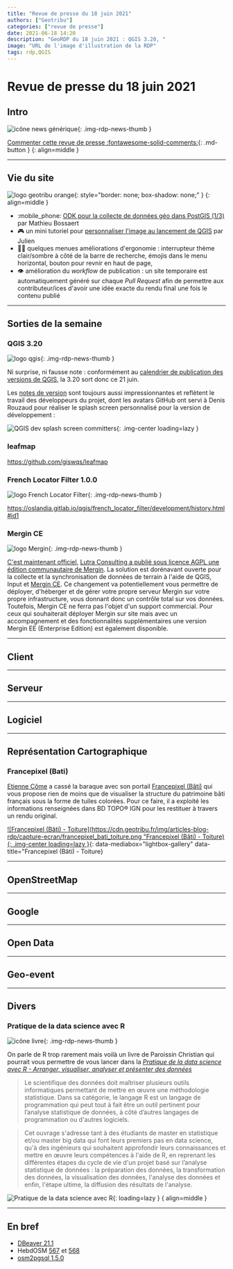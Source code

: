 ```yaml
---
title: "Revue de presse du 18 juin 2021"
authors: ["Geotribu"]
categories: ["revue de presse"]
date: 2021-06-18 14:20
description: "GeoRDP du 18 juin 2021 : QGIS 3.20, "
image: "URL de l'image d'illustration de la RDP"
tags: rdp,QGIS
---
```


# Revue de presse du 18 juin 2021

## Intro

![icône news générique](https://cdn.geotribu.fr/img/internal/icons-rdp-news/news.png "News"){: .img-rdp-news-thumb }

[Commenter cette revue de presse :fontawesome-solid-comments:](#__comments){: .md-button }
{: align=middle }

----

## Vie du site

![logo geotribu orange](https://cdn.geotribu.fr/img/internal/charte/geotribu_logo_rectangle_384x80.png "logo geotribu orange"){: style="border: none; box-shadow: none;" }
{: align=middle }

- :mobile_phone: [ODK pour la collecte de données géo dans PostGIS (1/3)](/articles/2021/2021-06-08_odk_postgis_1/) par Mathieu Bossaert
- :video_game: un mini tutoriel pour [personnaliser l'image au lancement de QGIS](/articles/2021/2021-06-11_qgis_personnaliser_splash_screen/) par Julien
- :artist: quelques menues améliorations d'ergonomie : interrupteur thème clair/sombre à côté de la barre de recherche, émojis dans le menu horizontal, bouton pour revnir en haut de page,
- :eye: amélioration du *workflow* de publication : un site temporaire est automatiquement généré sur chaque *Pull Request* afin de permettre aux contributeur/ices d'avoir une idée exacte du rendu final une fois le contenu publié

----

## Sorties de la semaine

### QGIS 3.20

![logo qgis](https://cdn.geotribu.fr/img/logos-icones/logiciels_librairies/qgis.png "QGIS"){: .img-rdp-news-thumb }

Ni surprise, ni fausse note : conformément au [calendrier de publication des versions de QGIS](https://www.qgis.org/fr/site/getinvolved/development/roadmap.html#release-schedule), la 3.20 sort donc ce 21 juin.

Les [notes de version](https://changelog.qgis.org/en/qgis/version/3.20/) sont toujours aussi impressionnantes et reflètent le travail des développeurs du projet, dont les avatars GitHub ont servi à Denis Rouzaud pour réaliser le splash screen personnalisé pour la version de développement :

![QGIS dev splash screen committers](https://raw.githubusercontent.com/qgis/QGIS/b1ae357fe846c78c8c47a539ec659ac702cc031e/images/splash/splash.png "QGIS dev splash screen committers"){: .img-center loading=lazy }

### leafmap

<https://github.com/giswqs/leafmap>

### French Locator Filter 1.0.0

![logo French Locator Filter](https://cdn.geotribu.fr/img/logos-icones/logiciels_librairies/french_locator_filter.svg "French Locator Filter"){: .img-rdp-news-thumb }

<https://oslandia.gitlab.io/qgis/french_locator_filter/development/history.html#id1>

### Mergin CE 

![logo Mergin](https://cdn.geotribu.fr/img/logos-icones/logiciels_librairies/mergin_logo.png "Mergin"){: .img-rdp-news-thumb }

[C'est maintenant officiel](https://static.geotribu.fr/rdp/2021/rdp_2021-04-09/#mergin-prochainement-en-open-source), [Lutra Consulting a publié sous licence AGPL une édition communautaire de Mergin](https://www.lutraconsulting.co.uk/blog/2021/06/16/mergin-ce-released/). La solution est dorénavant ouverte pour la collecte et la synchronisation de données de terrain à l'aide de QGIS, Input et [Mergin CE](https://github.com/lutraconsulting/mergin). Ce changement va potentiellement vous permettre de déployer, d'héberger et de gérer votre propre serveur Mergin sur votre propre infrastructure, vous donnant donc un contrôle total sur vos données. Toutefois, Mergin CE ne ferra pas l'objet d'un support commercial. Pour ceux qui souhaiterait déployer Mergin sur site mais avec un accompagnement et des fonctionnalités supplémentaires une version Mergin EE (Enterprise Edition) est également disponible.

----

## Client

----

## Serveur

----

## Logiciel

----

## Représentation Cartographique

### Francepixel (Bati)

[Etienne Côme](https://twitter.com/comeetie) a cassé la baraque avec son portail [Francepixel (Bâti)](https://www.comeetie.fr/galerie/francepixelsbati/) qui vous propose rien de moins que de visualiser la structure du patrimoine bâti français sous la forme de tuiles colorées. Pour ce faire, il a exploité les informations renseignées dans BD TOPO® IGN pour les restituer à travers un rendu original.

[![Francepixel (Bâti) - Toiture](https://cdn.geotribu.fr/img/articles-blog-rdp/capture-ecran/francepixel_bati_toiture.png "Francepixel (Bâti) - Toiture){: .img-center loading=lazy }](https://cdn.geotribu.fr/img/articles-blog-rdp/capture-ecran/francepixel_bati_toiture.png ){: data-mediabox="lightbox-gallery" data-title="Francepixel (Bâti) - Toiture}

----

## OpenStreetMap

----

## Google

----

## Open Data

----

## Geo-event

----

## Divers

### Pratique de la data science avec R

![icône livre](https://cdn.geotribu.fr/img/logos-icones/divers/livre.png "Logo livre"){: .img-rdp-news-thumb }

On parle de R trop rarement mais voilà un livre de Paroissin Christian qui pourrait vous permettre de vous lancer dans la *[Pratique de la data science avec R - Arranger, visualiser, analyser et présenter des données](https://www.editions-ellipses.fr/accueil/13539-pratique-de-la-data-science-avec-r-arranger-visualiser-analyser-et-presenter-des-donnees-9782340047587.html#description-scroll-tricks)*

>Le scientifique des données doit maîtriser plusieurs outils informatiques permettant de mettre en œuvre une méthodologie statistique. Dans sa catégorie, le langage R est un langage de programmation qui peut tout à fait être un outil pertinent pour l’analyse statistique de données, à côté d’autres langages de programmation ou d'autres logiciels.

>Cet ouvrage s'adresse tant à des étudiants de master en statistique et/ou master big data qui font leurs premiers pas en data science, qu'à des ingénieurs qui souhaitent approfondir leurs connaissances et mettre en œuvre leurs compétences à l'aide de R, en reprenant les différentes étapes du cycle de vie d'un projet basé sur l’analyse statistique de données : la préparation des données, la transformation des données, la visualisation des données, l'analyse des données et enfin, l'étape ultime, la diffusion des résultats de l'analyse.

![Pratique de la data science avec R](https://cdn.geotribu.fr/img/articles-blog-rdp/livres/pratique-de-la-data-science-avec-r-arranger-visualiser-analyser-et-presenter-des-donnees.jpg "Pratique de la data science avec R"){: loading=lazy }
{ align=middle }

----

## En bref

- [DBeaver 21.1](https://dbeaver.io/2021/05/31/dbeaver-21-1/)
- HebdOSM [567](https://weeklyosm.eu/fr/archives/14609) et [568](https://weeklyosm.eu/fr/archives/14633)
- [osm2pgsql 1.5.0](https://osm2pgsql.org/news/2021/06/02/release-1.5.0.html)
